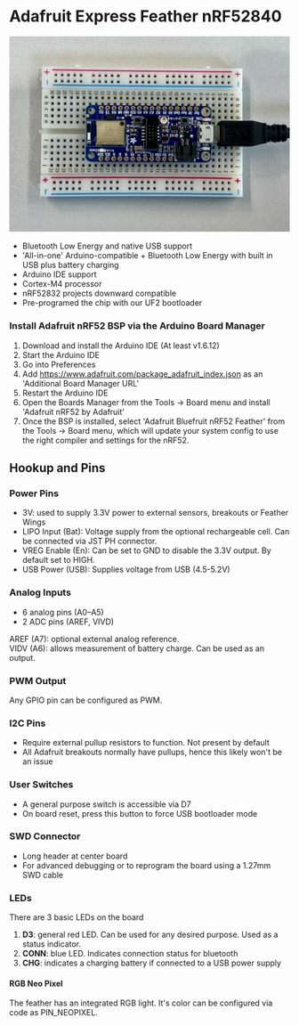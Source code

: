 # Adafruit Express Feather nRF52840

![Image](board.jpg)
 
- Bluetooth Low Energy and native USB support
- 'All-in-one' Arduino-compatible + Bluetooth Low Energy with built in USB plus battery charging
- Arduino IDE support
-  Cortex-M4 processor
- nRF52832 projects downward compatible
- Pre-programed the chip with our UF2 bootloader

### Install Adafruit nRF52 BSP via the Arduino Board Manager

1. Download and install the Arduino IDE (At least v1.6.12)
2. Start the Arduino IDE
3. Go into Preferences
4. Add https://www.adafruit.com/package_adafruit_index.json as an 'Additional Board Manager URL'
5. Restart the Arduino IDE
6. Open the Boards Manager from the Tools -> Board menu and install 'Adafruit nRF52 by Adafruit'
7. Once the BSP is installed, select 'Adafruit Bluefruit nRF52 Feather' from the Tools -> Board menu, which will update your system config to use the right compiler and settings for the nRF52.

## Hookup and Pins

### Power Pins

- 3V: used to supply 3.3V power to external sensors, breakouts or Feather Wings
- LIPO Input (Bat):  Voltage supply from the optional rechargeable cell. Can be connected via JST PH connector.
- VREG Enable (En): Can be set to GND to disable the 3.3V output. By default set to HIGH.
- USB Power (USB): Supplies voltage from USB (4.5-5.2V)

### Analog Inputs

- 6 analog pins (A0–A5)
- 2 ADC pins (AREF, VIVD)

AREF (A7): optional external analog reference. <br>
VIDV (A6): allows measurement of battery charge. Can be used as an output. 

### PWM Output

Any GPIO pin can be configured as PWM.

### I2C Pins

- Require external pullup resistors to function. Not present by default
- All Adafruit breakouts normally have pullups, hence this likely won't be an issue

### User Switches

- A general purpose switch is accessible via D7
- On board reset, press this button to force USB bootloader mode

### SWD Connector

- Long header at center board
- For advanced debugging or to reprogram the board using a 1.27mm SWD cable

### LEDs 

There are 3 basic LEDs on the board

1. __D3__: general red LED. Can be used for any desired purpose. Used as a status indicator.
2. __CONN__: blue LED. Indicates connection status for bluetooth
3. __CHG__: indicates a charging battery if connected to a USB power supply

#### RGB Neo Pixel 

The feather has an integrated RGB light. It's color can be configured via code as PIN_NEOPIXEL.
